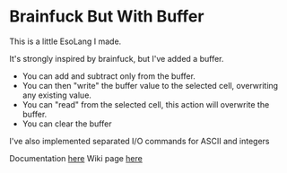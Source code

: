 # Brainfuck But With Buffer

This is a little EsoLang I made.

It's strongly inspired by brainfuck, but I've added a buffer.
- You can add and subtract only from the buffer.
- You can then "write" the buffer value to the selected cell, overwriting any existing value.
- You can "read" from the selected cell, this action will overwrite the buffer.
- You can clear the buffer

I've also implemented separated I/O commands for ASCII and integers

Documentation <a href="DOCUMENTATION">here</a>
Wiki page <a href="https://esolangs.org/wiki/Brainfuck_But_With_Buffer">here</a>

